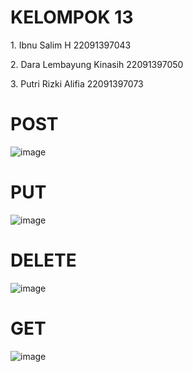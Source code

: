 <h1>KELOMPOK 13</h1>
<p>1.  Ibnu Salim H  22091397043</p>
<p>2.  Dara Lembayung Kinasih  22091397050</p>
<p>3.  Putri Rizki Alifia	22091397073</p>


<h1>POST</h1>

![image](https://github.com/Ibnusalimh/Tugas_REST_API_1/assets/124503792/f729fff3-79c8-4d57-9f85-29b1a37e4527)

<h1>PUT</h1>

![image](https://github.com/Ibnusalimh/Tugas_REST_API_1/assets/124503792/ea70f105-9a2c-4b27-a079-753d6188f211)

<h1>DELETE</h1>

![image](https://github.com/Ibnusalimh/Tugas_REST_API_1/assets/124503792/42e53bf7-b68e-406e-82ec-e742a322f266)

<h1>GET</h1>

![image](https://github.com/Ibnusalimh/Tugas_REST_API_1/assets/124503792/544cb030-8b41-408d-9a17-4e0758b09ef6)

